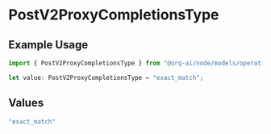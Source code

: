 # PostV2ProxyCompletionsType

## Example Usage

```typescript
import { PostV2ProxyCompletionsType } from "@orq-ai/node/models/operations";

let value: PostV2ProxyCompletionsType = "exact_match";
```

## Values

```typescript
"exact_match"
```